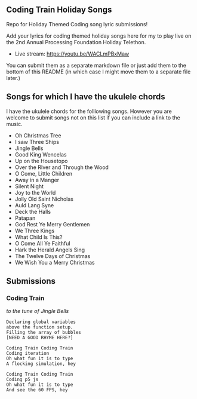 ## Coding Train Holiday Songs

Repo for Holiday Themed Coding song lyric submissions!

Add your lyrics for coding themed holiday songs here for my to play live on the 2nd Annual Processing Foundation Holiday Telethon.

* Live stream: https://youtu.be/WACLmPBxMaw

You can submit them as a separate markdown file or just add them to the bottom of this README (in which case I might move them to a separate file later.)

## Songs for which I have the ukulele chords

I have the ukulele chords for the folllowing songs. However you are welcome to submit songs not on this list if you can include a link to the music.

* Oh Christmas Tree
* I saw Three Ships
* Jingle Bells
* Good King Wencelas
* Up on the Housetopo
* Over the RIver and Through the Wood
* O Come, Little Children
* Away in a Manger
* Silent Night
* Joy to the World
* Jolly Old Saint Nicholas
* Auld Lang Syne
* Deck the Halls
* Patapan
* God Rest Ye Merry Gentlemen
* We Three Kings
* What Child Is This?
* O Come All Ye Faithful
* Hark the Herald Angels Sing
* The Twelve Days of Christmas
* We Wish You a Merry Christmas

## Submissions

### Coding Train
*to the tune of Jingle Bells*

```
Declaring global variables
above the function setup.
Filling the array of bubbles
[NEED A GOOD RHYME HERE?]

Coding Train Coding Train
Coding iteration
Oh what fun it is to type
A flocking simulation, hey

Coding Train Coding Train
Coding p5 js
Oh what fun it is to type
And see the 60 FPS, hey
```
